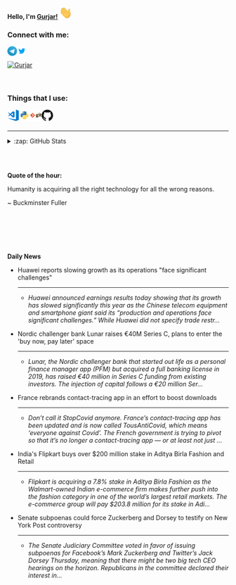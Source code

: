 #### Hello, I'm [Gurjar!](https://GurjarKing.github.io) <img src="https://raw.githubusercontent.com/ABSphreak/ABSphreak/master/gifs/Hi.gif" width="30px"></h2>


### Connect with me:

[<img align="left" alt="Gurjar | Telegram" width="22px" src="https://raw.githubusercontent.com/github/explore/80688e429a7d4ef2fca1e82350fe8e3517d3494d/topics/telegram/telegram.png" />][Telegram]
[<img align="left" alt="Gurjar | Twitter" width="22px" src="https://raw.githubusercontent.com/github/explore/80688e429a7d4ef2fca1e82350fe8e3517d3494d/topics/twitter/twitter.png" />][Twitter]
<br >
<br >
<a href="https://github.com/GurjarKing"><img src="https://komarev.com/ghpvc/?username=GurjarKing" alt="Gurjar" /></a> <br />
<br />
<br />
<!-- <br >

![](https://visitor-badge.glitch.me/badge?page_id=GurjarKing)

<br /> -->

### Things that I use:

[<img align="left" alt="Visual Studio Code" width="26px" src="https://raw.githubusercontent.com/github/explore/80688e429a7d4ef2fca1e82350fe8e3517d3494d/topics/visual-studio-code/visual-studio-code.png" />][VSCode]
[<img align="left" alt="Python" width="26px" src="https://raw.githubusercontent.com/github/explore/80688e429a7d4ef2fca1e82350fe8e3517d3494d/topics/python/python.png" />][Python]
[<img align="left" alt="Git" width="26px" src="https://raw.githubusercontent.com/github/explore/80688e429a7d4ef2fca1e82350fe8e3517d3494d/topics/git/git.png" />][Git]
[<img align="left" alt="GitHub" width="26px" src="https://raw.githubusercontent.com/github/explore/78df643247d429f6cc873026c0622819ad797942/topics/github/github.png" />][Github]

<br />
<br />

---
<details>
  <summary>:zap: GitHub Stats</summary>

<img align="left" alt="Gurjar's Github Stats" src="https://github-readme-stats.vercel.app/api?username=GurjarKing&show_icons=true&hide_border=true&count_private=true&include_all_commit=true&theme=algolia" />

</details>

<!-- ### 🔔 My latest tweet
<a href="https://twitter.com/Gurjar_King43" target="_blank">
	<img src="https://github.com/GurjarKing/GurjarKing/raw/master/tweet.png" width="70%" align="center" alt="Click to view on Twitter" title="My latest tweet, as an image"/>
</a> -->
<br>

<pre>

</pre>

**Quote of the hour:**

Humanity is acquiring all the right technology for all the wrong reasons.

~ Buckminster Fuller
<pre>

</pre>
<br>
<pre>


</pre>
<strong>Daily News</strong>
  
  - Huawei reports slowing growth as its operations "face significant challenges"
     <hr/>
     
      - *Huawei announced earnings results today showing that its growth has slowed significantly this year as the Chinese telecom equipment and smartphone giant said its “production and operations face significant challenges.” While Huawei did not specify trade restr…*
     
  - Nordic challenger bank Lunar raises €40M Series C, plans to enter the 'buy now, pay later' space
      <hr/>
      
      - *Lunar, the Nordic challenger bank that started out life as a personal finance manager app (PFM) but acquired a full banking license in 2019, has raised €40 million in Series C funding from existing investors. The injection of capital follows a €20 million Ser…*
      
  - France rebrands contact-tracing app in an effort to boost downloads
      <hr/>
      
      - *Don’t call it StopCovid anymore. France’s contact-tracing app has been updated and is now called TousAntiCovid, which means ‘everyone against Covid’. The French government is trying to pivot so that it’s no longer a contact-tracing app — or at least not just …*
      
  - India's Flipkart buys over $200 million stake in Aditya Birla Fashion and Retail
      <hr/>
      
      - *Flipkart is acquiring a 7.8% stake in Aditya Birla Fashion as the Walmart-owned Indian e-commerce firm makes further push into the fashion category in one of the world’s largest retail markets. The e-commerce group will pay $203.8 million for its stake in Adi…*
       
  - Senate subpoenas could force Zuckerberg and Dorsey to testify on New York Post controversy
      <hr/>
       
       - *The Senate Judiciary Committee voted in favor of issuing subpoenas for Facebook’s Mark Zuckerberg and Twitter’s Jack Dorsey Thursday, meaning that there might be two big tech CEO hearings on the horizon. Republicans in the committee declared their interest in…*
      

<br />

[VSCode]: https://code.visualstudio.com/
[Python]: https://www.python.org/
[Git]: https://git-scm.com/
[Github]: https://github.com/
[Telegram]: https://t.me/Gurjar_King/
[Twitter]: https://twitter.com/Gurjar_King43/
